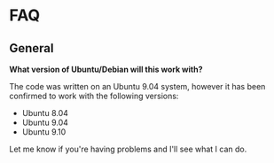 # FAQ #

## General ##

**What version of Ubuntu/Debian will this work with?**

The code was written on an Ubuntu 9.04 system, however it has been confirmed to work with the following versions:

  * Ubuntu 8.04
  * Ubuntu 9.04
  * Ubuntu 9.10

Let me know if you're having problems and I'll see what I can do.